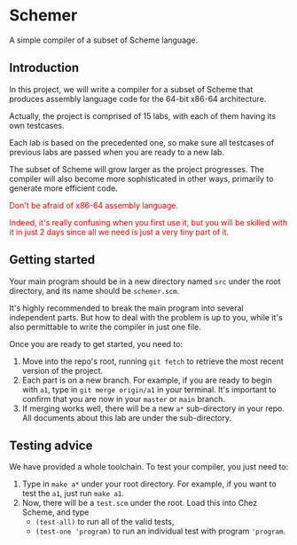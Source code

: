 # Schemer

A simple compiler of a subset of Scheme language.

## Introduction

In this project, we will write a compiler for a subset of Scheme that produces assembly language code for the 64-bit x86-64 architecture.

Actually, the project is comprised of 15 labs, with each of them having its own testcases.

Each lab is based on the precedented one, so make sure all testcases of previous labs are passed when you are ready to a new lab.

The subset of Scheme will grow larger as the project progresses. The compiler will also become more sophisticated in other ways, primarily to generate more efficient code.

<font color="red">
Don't be afraid of x86-64 assembly language.

Indeed, it's really confusing when you first use it, but you will be skilled with it in just 2 days since all we need is just a very tiny part of it.
</font>

## Getting started

Your main program should be in a new directory named `src` under the root directory, and its name should be `schemer.scm`.

It's highly recommended to break the main program into several independent parts. But how to deal with the problem is up to you, while it's also permittable to write the compiler in just one file.

Once you are ready to get started, you need to:

1. Move into the repo's root, running `git fetch` to retrieve the most recent version of the project.
2. Each part is on a new branch. For example, if you are ready to begin with `a1`, type in `git merge origin/a1` in your terminal. It's important to confirm that you are now in your `master` or `main` branch.
3. If merging works well, there will be a new `a*` sub-directory in your repo. All documents about this lab are under the sub-directory.

## Testing advice

We have provided a whole toolchain. To test your compiler, you just need to:

1. Type in `make a*` under your root directory. For example, if you want to test the `a1`, just run `make a1`.
2. Now, there will be a `test.scm` under the root. Load this into Chez Scheme, and type
    - `(test-all)` to run all of the valid tests,
    - `(test-one 'program)` to run an individual test with program `'program`.
